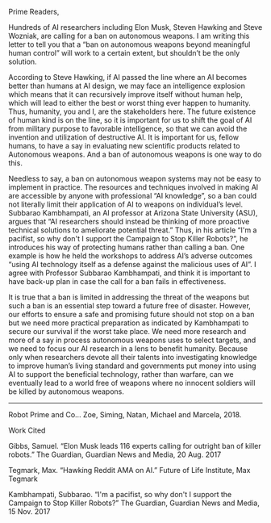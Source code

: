 

Prime Readers,

Hundreds of AI researchers including Elon Musk, Steven Hawking and Steve Wozniak, are calling for a ban on autonomous weapons. I am writing this letter to tell you that a “ban on autonomous weapons beyond meaningful human control” will work to a certain extent, but shouldn’t be the only solution.

According to Steve Hawking, if AI passed the line where an AI becomes better than humans at AI design, we may face an intelligence explosion which means that it can recursively improve itself without human help, which will lead to either the best or worst thing ever happen to humanity.  Thus, humanity, you and I, are the stakeholders here.  The future existence of human kind is on the line, so it is important for us to shift the goal of AI from military purpose to favorable intelligence, so that we can avoid the invention and utilization of destructive AI.  It is important for us, fellow humans, to have a say in evaluating new scientific products related to Autonomous weapons. And a ban of autonomous weapons is one way to do this.

Needless to say, a ban on autonomous weapon systems may not be easy to implement in practice.  The resources and techniques involved in making AI are accessible by anyone with professional “AI knowledge”, so a ban could not literally limit their application of AI to weapons on individual’s level. Subbarao Kambhampati, an AI professor at Arizona State University (ASU), argues that “AI researchers should instead be thinking of more proactive technical solutions to ameliorate potential threat.” Thus, in his article “I'm a pacifist, so why don't I support the Campaign to Stop Killer Robots?”, he introduces his way of protecting humans rather than calling a ban. One example is how he held the workshops to address AI’s adverse outcomes “using AI technology itself as a defense against the malicious uses of AI”. I agree with Professor Subbarao Kambhampati, and think it is important to have back-up plan in case the call for a ban fails in effectiveness. 

It is true that a ban is limited in addressing the threat of the weapons but such a ban is an essential step toward a future free of disaster.  However, our efforts to ensure a safe and promising future should not stop on a ban but we need more practical preparation as indicated by Kambhampati to secure our survival if the worst take place. We need more research and more of a say in process autonomous weapons uses to select targets, and we need to focus our AI research in a lens to benefit humanity.  Because only when researchers devote all their talents into investigating knowledge to improve human’s living standard and governments put money into using AI to support the beneficial technology, rather than warfare, can we eventually lead to a world free of weapons where no innocent soldiers will be killed by autonomous weapons. 

---------------------------------------------------------------------------------------
Robot Prime and Co… Zoe, Siming, Natan, Michael and Marcela, 2018.

Work Cited 

Gibbs, Samuel. “Elon Musk leads 116 experts calling for outright ban of killer robots.” The Guardian, Guardian News and Media, 20 Aug. 2017

Tegmark, Max. “Hawking Reddit AMA on AI.” Future of Life Institute, Max Tegmark

Kambhampati, Subbarao. “I'm a pacifist, so why don't I support the Campaign to Stop Killer Robots?” The Guardian, Guardian News and Media, 15 Nov. 2017



